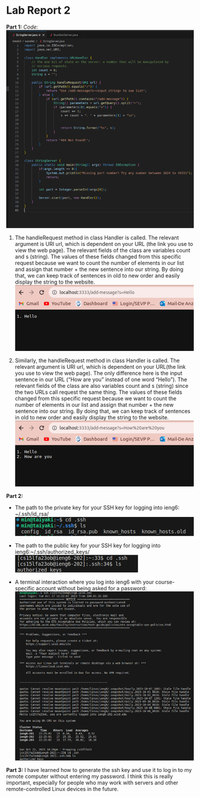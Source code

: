 # **Lab Report 2**

**Part 1:**
*Code:*
![Image](code.png)


1. The handleRequest method in class Handler is called. The relevant argument is URI url, which is dependent on your URL (the link you use to view the web page). The relevant fields of the class are variables count and s (string). The values of these fields changed from this specific request because we want to count the number of elements in our list and assign that number + the new sentence into our string. By doing that, we can keep track of sentences in old to new order and easily display the string to the website.
![Image](1_sentence.png)

2. Similarly, the handleRequest method in class Handler is called. The relevant argument is URI url, which is dependent on your URL(the link you use to view the web page). The only difference here is the input sentence in our URL (“How are you” instead of one word “Hello”). The relevant fields of the class are also variables count and s (string) since the two URLs call request the same thing. The values of these fields changed from this specific request because we want to count the number of elements in our list and assign that number + the new sentence into our string. By doing that, we can keep track of sentences in old to new order and easily display the string to the website.  
![Image](2_sentence.png)


**Part 2:**
- The path to the private key for your SSH key for logging into ieng6: ~/.ssh/id_rsa/
![Image](private_key.png)

- The path to the public key for your SSH key for logging into ieng6:~/.ssh/authorized_keys/
![Image](public_key.png)

- A terminal interaction where you log into ieng6 with your course-specific account without being asked for a password:
![Image](login.png)


**Part 3:**
I have learned how to generate the ssh key and use it to log in to my remote computer without entering my password. I think this is really important, especially for people who may work with servers and other remote-controlled Linux devices in the future. 


